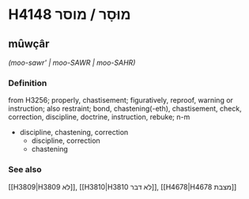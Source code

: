 # H4148 מוּסָר / מוסר

## mûwçâr

_(moo-sawr' | moo-SAWR | moo-SAHR)_

### Definition

from H3256; properly, chastisement; figuratively, reproof, warning or instruction; also restraint; bond, chastening(-eth), chastisement, check, correction, discipline, doctrine, instruction, rebuke; n-m

- discipline, chastening, correction
  - discipline, correction
  - chastening

### See also

[[H3809|H3809 לא]], [[H3810|H3810 לא דבר]], [[H4678|H4678 מצבת]]
